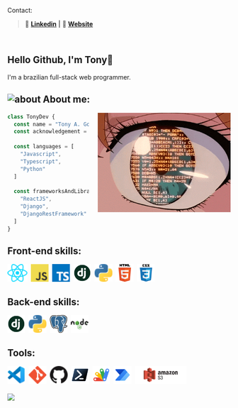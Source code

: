 [website]: https://github.com/tonnyyyy
[linkedin]: https://www.linkedin.com/in/tony-a-gomes-7b02a1218/
Contact:
>👔 [**Linkedin**][linkedin] **|** 🏡 [**Website**][website] 

<br>

## Hello Github, I'm Tony👋

I'm a brazilian full-stack web programmer.



## <img height="25" alt="about" src="https://raw.github.com/elizarov/elizarov/master/about.png"> About me:

<img align="right" width="300" src=".github/images/coding.gif" alt="person-coding-gif" style="margin-left:20px"/>



```js
class TonyDev {
  const name = "Tony A. Gomes"
  const acknowledgement = "web/fullstack"

  const languages = [
    "Javascript",
    "Typescript",
    "Python"
  ]

  const frameworksAndLibraries = [
    "ReactJS",
    "Django",
    "DjangoRestFramework"
  ]
}
```

## **Front-end skills:**  

<div style="display: flex; gap:8px">
  <img height="40" src=".github/icons/react.png">
  <code><img height="40" src=".github/icons/javascript.png"></code>
  <code><img height="40" src=".github/icons/typescript.png"></code>
  <code><img height="40" src=".github/icons/django.png"></code>
  <code><img height="40" src=".github/icons/python.png"></code>
  <code><img height="40" src=".github/icons/html.png"></code>
  <code><img height="40" src=".github/icons/css.png"></code>
</div>

## **Back-end skills:**
<div style="display: flex; gap:8px">
  <code><img height="40" src=".github/icons/django.png"></code>
  <code><img height="40" src=".github/icons/python.png"></code>
  <code><img height="40" src=".github/icons/postgres.png"></code>
  <code><img height="40" src=".github/icons/node.png"></code>
</div>

## **Tools:**
<div style="display: flex; gap:8px">
  <code><img height="40" src=".github/icons/vscode.png"></code>
  <code><img height="40" src=".github/icons/git.png"></code>
  <code><img height="40" src=".github/icons/github.png"></code>
  <code><img height="40" src=".github/icons/powershell.png"></code>
  <code><img height="40" src=".github/icons/google-apps-script.png"></code>
  <code><img height="40" src=".github/icons/power-automate.png"></code>
  <code><img height="40" src=".github/icons/s3.png"></code>
</div>

<br>

<a href="https://github.com/tonnyyyy">
  <img align="center" src="https://github-readme-stats.vercel.app/api/top-langs/?username=tonnyyyy&theme=dracula&hide=Ruby,CSS" />
</a>
